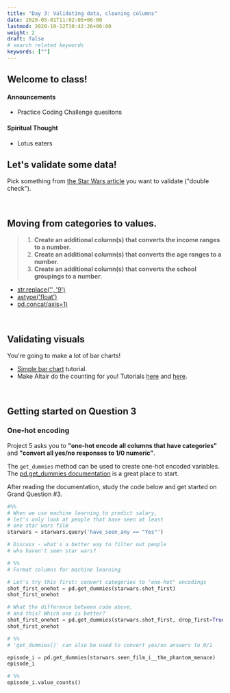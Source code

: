 ```yaml
---
title: "Day 3: Validating data, cleaning columns"
date: 2020-05-01T11:02:05+06:00
lastmod: 2020-10-12T10:42:26+06:00
weight: 2
draft: false
# search related keywords
keywords: [""]
---
```


## Welcome to class!

#### Announcements

* Practice Coding Challenge quesitons

#### Spiritual Thought

* Lotus eaters

## Let's validate some data!

Pick something from [the Star Wars article](https://fivethirtyeight.com/features/americas-favorite-star-wars-movies-and-least-favorite-characters/) you want to validate ("double check").


<!--------------------------------------
These videos (about 13 minutes each) should help answer your questions with Grand Question 1.

- Video: [Renaming columns](https://www.loom.com/share/4408110072d040e592891993bc8c9731)
- Video: [Summarizing data for Altair bar charts](https://www.loom.com/share/db922f92304b494aa43330a234ecf8ff)

And this code will help you get the columns renamed:

```python
# %%
# load packages
import pandas as pd
import altair as alt

# data url
starwars_url = "https://github.com/fivethirtyeight/data/raw/master/star-wars-survey/StarWars.csv"

# load data and columns
starwars = pd.read_csv(starwars_url, encoding = "ISO-8859-1", skiprows = 2, header = None)
starwars_cols = pd.read_csv(starwars_url, encoding = "ISO-8859-1", nrows = 2, header = None)

# clean up the column names
starwars_cols_clean = (starwars_cols
 .transpose()
 .rename(columns = {0:'pre', 1:'post'})
 .assign(pre = (lambda x: x.pre
                     .replace("Have you seen any of the 6 films in the Star Wars franchise?", "have_seen_any")
                     .replace("Do you consider yourself to be a fan of the Star Wars film franchise?", "fan_star_wars")
                     .replace("Which of the following Star Wars films have you seen? Please select all that apply.", "seen_film_")
                     .replace("Please rank the Star Wars films in order of preference with 1 being your favorite film in the franchise and 6 being your least favorite film.", "rank_")
                     .replace("Please state whether you view the following characters favorably, unfavorably, or are unfamiliar with him/her.","rank_")
                     .replace("Which character shot first?", "shot_first")
                     .replace("Are you familiar with the Expanded Universe?", "expanded_universe")
                     .replace("Do you consider yourself to be a fan of the Star Trek franchise?", "fan_star_trek")
                     .str.replace("Do you consider yourself to be a fan of the Expanded Universe?", "fan_expanded_universe")
                     .str.replace(" ", "_")
                     .str.replace("[(|)\?]", "")
                     .str.lower()
                     .ffill()),
         
         post = (lambda x: x.post
                 .replace("Response", "")
                 .str.replace("Star Wars: Episode ", "")
                 .str.replace(" ", "_")
                 .fillna("")
                 .str.lower()),
         
         col_names = (lambda x: x.pre.str.cat(x.post, sep="")))
 )

starwars.columns = starwars_cols_clean.col_names
starwars.head()
```
-------------------------------------->

<br>


## Moving from categories to values.

> 1. __Create an additional column(s) that converts the income ranges to a number.__
> 1. __Create an additional column(s) that converts the age ranges to a number.__
> 1. __Create an additional column(s) that converts the school groupings to a number.__

- [str.replace('', '9')](https://pandas.pydata.org/pandas-docs/stable/reference/api/pandas.Series.str.replace.html)
- [astype('float')](https://pandas.pydata.org/pandas-docs/stable/reference/api/pandas.DataFrame.astype.html)
- [pd.concat(axis=1)](https://pandas.pydata.org/pandas-docs/stable/reference/api/pandas.concat.html)

<br>


## Validating visuals

You're going to make a lot of bar charts!

- [Simple bar chart](https://altair-viz.github.io/gallery/simple_bar_chart.html) tutorial.
- Make Altair do the counting for you! Tutorials [here](https://altair-viz.github.io/user_guide/transform/aggregate.html) and [here](https://stackoverflow.com/questions/62405935/altair-pandas-value-counts-horizontal-bar-chart).

<br>

## Getting started on Question 3

### One-hot encoding

Project 5 asks you to **"one-hot encode all columns that have categories"** and **"convert all yes/no responses to 1/0 numeric"**.

The `get_dummies` method can be used to create one-hot encoded variables. The [pd.get_dummies documentation](https://pandas.pydata.org/pandas-docs/stable/reference/api/pandas.get_dummies.html) is a great place to start.

After reading the documentation, study the code below and get started on Grand Question #3.

```python
#%%
# When we use machine learning to predict salary,
# let's only look at people that have seen at least
# one star wars film
starwars = starwars.query('have_seen_any == "Yes"')

# Discuss - what's a better way to filter out people 
# who haven't seen star wars?

# %%
# Format columns for machine learning

# Let's try this first: convert categories to "one-hot" encodings
shot_first_onehot = pd.get_dummies(starwars.shot_first)
shot_first_onehot

# What the difference between code above,
# and this? Which one is better?
shot_first_onehot = pd.get_dummies(starwars.shot_first, drop_first=True)
shot_first_onehot

# %%
# 'get_dummies()' can also be used to convert yes/no answers to 0/1

episode_i = pd.get_dummies(starwars.seen_film_i__the_phantom_menace)
episode_i

# %%
episode_i.value_counts()
```

<!-------------------
- [pd.factorize(x)](https://pandas.pydata.org/pandas-docs/stable/reference/api/pandas.factorize.html)
----------------------->
